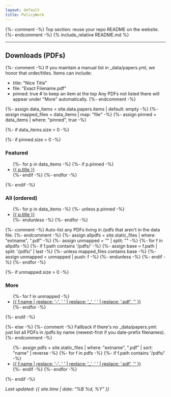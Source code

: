 ```yaml
---
layout: default
title: PolicyWork
---
```


{%- comment -%}
Top section: reuse your repo README on the website.
{%- endcomment -%}
{% include_relative README.md %}

---

## Downloads (PDFs)

{%- comment -%}
If you maintain a manual list in _data/papers.yml, we honor that order/titles.
Items can include: 
  - title: "Nice Title"
  - file: "Exact Filename.pdf"
  - pinned: true   # to keep an item at the top
Any PDFs not listed there will appear under "More" automatically.
{%- endcomment -%}

{%- assign data_items = site.data.papers.items | default: empty -%}
{%- assign mapped_files = data_items | map: "file" -%}
{%- assign pinned = data_items | where: "pinned", true -%}

{%- if data_items.size > 0 -%}

{%- if pinned.size > 0 -%}
### Featured
<ul>
{%- for p in data_items -%}
  {%- if p.pinned -%}
    <li><a href="{{ '/pdfs/' | append: p.file | uri_escape | relative_url }}" target="_blank" rel="noopener">{{ p.title }}</a></li>
  {%- endif -%}
{%- endfor -%}
</ul>
{%- endif -%}

### All (ordered)
<ul>
{%- for p in data_items -%}
  {%- unless p.pinned -%}
    <li><a href="{{ '/pdfs/' | append: p.file | uri_escape | relative_url }}" target="_blank" rel="noopener">{{ p.title }}</a></li>
  {%- endunless -%}
{%- endfor -%}
</ul>

{%- comment -%}
Auto-list any PDFs living in /pdfs that aren't in the data file.
{%- endcomment -%}
{%- assign allpdfs = site.static_files | where: "extname", ".pdf" -%}
{%- assign unmapped = "" | split: "" -%}
{%- for f in allpdfs -%}
  {%- if f.path contains '/pdfs/' -%}
    {%- assign base = f.path | split: '/pdfs/' | last -%}
    {%- unless mapped_files contains base -%}
      {%- assign unmapped = unmapped | push: f -%}
    {%- endunless -%}
  {%- endif -%}
{%- endfor -%}

{%- if unmapped.size > 0 -%}
### More
<ul>
{%- for f in unmapped -%}
  <li><a href="{{ f.path | uri_escape | relative_url }}" target="_blank" rel="noopener">
    {{ f.name | replace: '-', ' ' | replace: '_', ' ' | replace: '.pdf', '' }}
  </a></li>
{%- endfor -%}
</ul>
{%- endif -%}

{%- else -%}
{%- comment -%}
Fallback if there's no _data/papers.yml: just list all PDFs in /pdfs by name (newest-first if you date-prefix filenames).
{%- endcomment -%}
<ul>
{%- assign pdfs = site.static_files | where: "extname", ".pdf" | sort: "name" | reverse -%}
{%- for f in pdfs -%}
  {%- if f.path contains '/pdfs/' -%}
  <li><a href="{{ f.path | uri_escape | relative_url }}" target="_blank" rel="noopener">
    {{ f.name | replace: '-', ' ' | replace: '_', ' ' | replace: '.pdf', '' }}
  </a></li>
  {%- endif -%}
{%- endfor -%}
</ul>
{%- endif -%}

_Last updated: {{ site.time | date: "%B %d, %Y" }}_

